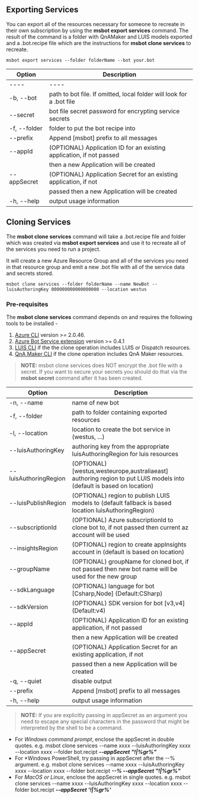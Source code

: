 ## Exporting Services

You can export all of the resources necessary for someone to recreate in their own
subscription by using the **msbot export services** command.  The result of the command is a folder with QnAMaker and LUIS models exported  
and a .bot.recipe file which are the instructions for **msbot clone services** to recreate.

```shell
msbot export services --folder folderName --bot your.bot 
```

| Option                | Description                                                           |
|-----------------------|-----------------------------------------------------------------------|
| ----                  | ----                                                                  |
| -b, --bot <path>      | path to bot file.  If omitted, local folder will look for a .bot file |
| --secret <secret>     | bot file secret password for encrypting service secrets               |
| -f, --folder <folder> | folder to put the bot recipe into                                     |
| --prefix              | Append [msbot] prefix to all messages                                 |
| --appId               | (OPTIONAL) Application ID for an existing application, if not passed  |
|                       | then a new Application will be created                                |
| --appSecret           | (OPTIONAL) Application Secret for an existing application, if not     |
|                       | passed then a new Application will be created                         |
| -h, --help            | output usage information                                              |

## Cloning Services

The **msbot clone services** command will take a .bot.recipe file and folder which was created via
**msbot export services** and use it to recreate all of the services you need to run a project.  

It will create a new Azure Resource Group and all of the services you need in that resource group
and emit a new .bot file with all of the service data and secrets stored.

```shell
msbot clone services --folder folderName --name NewBot --luisAuthoringKey 000000000000000000 --location westus 
```

### Pre-requisites
The **msbot clone services** command depends on and requires the following tools to be installed - 
1. [Azure CLI](https://docs.microsoft.com/en-us/cli/azure/install-azure-cli?view=azure-cli-latest) version >= 2.0.46.
2. [Azure Bot Service extension](https://github.com/Microsoft/botbuilder-tools/tree/master/AzureCli#installation) version >= 0.4.1
3. [LUIS CLI](https://github.com/Microsoft/botbuilder-tools/tree/master/packages/LUIS#installation) if the the clone operation includes LUIS or Dispatch resources.
4. [QnA Maker CLI](https://github.com/Microsoft/botbuilder-tools/tree/master/packages/QnAMaker#as-a-cli) if the clone operation includes QnA Maker resources.

> **NOTE:** msbot clone services does NOT encrypt the .bot file with a secret.  If you want to secure your 
> secrets you should do that via the **msbot secret** command after it has been created.


| Option                                      | Description                                                                                                          |
|---------------------------------------------|----------------------------------------------------------------------------------------------------------------------|
| -n, --name <name>                           | name of new bot                                                                                                      |
| -f, --folder <folder>                       | path to folder containing exported resources                                                                         |
| -l, --location <location>                   | location to create the bot service in (westus, ...)                                                                  |
| --luisAuthoringKey <luisAuthoringKey>       | authoring key from the appropriate luisAuthoringRegion for luis resources                                            |
| --luisAuthoringRegion <luisAuthoringRegion> | (OPTIONAL) [westus,westeurope,australiaeast] authoring region to put LUIS models into (default is based on location) |
| --luisPublishRegion <luisRegion>            | (OPTIONAL) region to publish LUIS models to (default fallback is based location luisAuthoringRegion)                 |
| --subscriptionId <subscriptionId>           | (OPTIONAL) Azure subscriptionId to clone bot to, if not passed then current az account will be used                  |
| --insightsRegion <insightsRegion>           | (OPTIONAL) region to create appInsights account in (default is based on location)                                    |
| --groupName <groupName>                     | (OPTIONAL) groupName for cloned bot, if not passed then new bot name will be used for the new group                  |
| --sdkLanguage <sdkLanguage>                 | (OPTIONAL) language for bot [Csharp,Node] (Default:CSharp)                                                           |
| --sdkVersion <sdkVersion>                   | (OPTIONAL) SDK version for bot [v3,v4] (Default:v4)                                                                  |
| --appId                                     | (OPTIONAL) Application ID for an existing application, if not passed                                                 |
|                                             | then a new Application will be created                                                                               |
| --appSecret                                 | (OPTIONAL) Application Secret for an existing application, if not                                                    |
|                                             | passed then a new Application will be created                                                                        |
| -q, --quiet                                 | disable output                                                                                                       |
| --prefix                                    | Append [msbot] prefix to all messages                                                                                |
| -h, --help                                  | output usage information                                                                                             |


> **NOTE:** If you are explicitly passing in appSecret as an argument you need to escape any special characters in the password that might be interpreted by the shell to be a command. 
- For *Windows command prompt*, enclose the appSecret in double quotes. e.g. 
msbot clone services --name xxxx --luisAuthoringKey xxxx --location xxxx --folder bot.recipt ***--appSecret "!|%gr%"***
- For *Windows PowerShell, try passing in appSecret after the --% argument. e.g. 
msbot clone services --name xxxx --luisAuthoringKey xxxx --location xxxx --folder bot.recipt ***--% --appSecret "!|%gr%"***
- For *MacOS or Linux*, enclose the appSecret in single quotes. e.g. 
msbot clone services --name xxxx --luisAuthoringKey xxxx --location xxxx --folder bot.recipt ***--appSecret '!|%gr%'***

